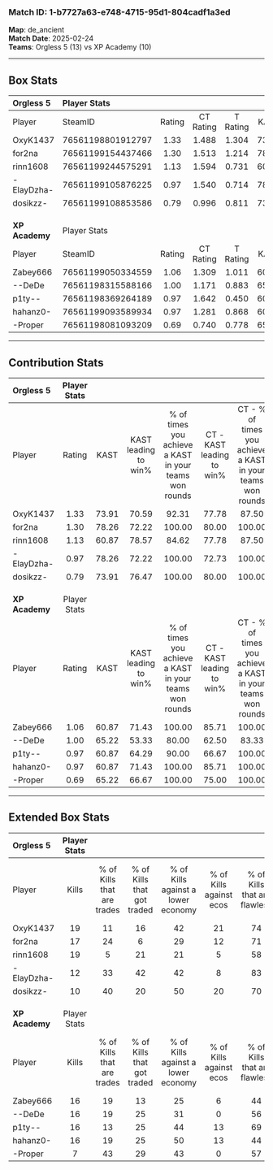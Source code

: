 ### Match ID: 1-b7727a63-e748-4715-95d1-804cadf1a3ed  
**Map**: de_ancient  
**Match Date**: 2025-02-24  
**Teams**: Orgless 5 (13) vs XP Academy (10)  

---  

## Box Stats  

| **Orgless 5**  | Player Stats      |        |           |          |       |       |       |         |        |      |     |
| :- | :- | :-: | :-: | :-: | :-: | :-: | :-: | :-: | :-: | :-: | :-: |
| Player         | SteamID           | Rating | CT Rating | T Rating | KAST  |  ADR  | Kills | Assists | Deaths | K/D  | HS% |
| OxyK1437       | 76561198801912797 |  1.33  |   1.488   |  1.304   | 73.91 | 101.4 |  19   |    9    |   15   | 1.27 | 63  |
| for2na         | 76561199154437466 |  1.30  |   1.513   |  1.214   | 78.26 | 75.1  |  17   |   10    |   11   | 1.55 | 29  |
| rinn1608       | 76561199244575291 |  1.13  |   1.594   |  0.731   | 60.87 | 86.1  |  19   |    2    |   16   | 1.19 | 52  |
| -ElayDzha-     | 76561199105876225 |  0.97  |   1.540   |  0.714   | 78.26 | 60.9  |  12   |   10    |   15   | 0.80 | 50  |
| dosikzz-       | 76561199108853586 |  0.79  |   0.996   |  0.811   | 73.91 | 46.4  |  10   |    3    |   15   | 0.67 | 80  |
|                |                   |        |           |          |       |       |       |         |        |      |     |
|                |                   |        |           |          |       |       |       |         |        |      |     |
|                |                   |        |           |          |       |       |       |         |        |      |     |
| **XP Academy** | Player Stats      |        |           |          |       |       |       |         |        |      |     |
| Player         | SteamID           | Rating | CT Rating | T Rating | KAST  |  ADR  | Kills | Assists | Deaths | K/D  | HS% |
| Zabey666       | 76561199050334559 |  1.06  |   1.309   |  1.011   | 60.87 | 73.9  |  16   |    4    |   13   | 1.23 | 50  |
| --DeDe         | 76561198315588166 |  1.00  |   1.171   |  0.883   | 65.22 | 74.4  |  16   |    3    |   17   | 0.94 | 37  |
| p1ty--         | 76561198369264189 |  0.97  |   1.642   |  0.450   | 60.87 | 66.6  |  16   |    0    |   15   | 1.07 | 56  |
| hahanz0-       | 76561199093589934 |  0.97  |   1.281   |  0.868   | 60.87 | 74.8  |  16   |   10    |   18   | 0.89 | 62  |
| -Proper        | 76561198081093209 |  0.69  |   0.740   |  0.778   | 65.22 | 62.3  |   7   |    8    |   15   | 0.47 | 42  |
---  

## Contribution Stats  

| **Orgless 5**  | Player Stats |       |                      |                                                        |                           |                                                             |                          |                                                            |
| :- | :-: | :-: | :-: | :-: | :-: | :-: | :-: | :-: |
| Player         |    Rating    | KAST  | KAST leading to win% | % of times you achieve a KAST in your teams won rounds | CT - KAST leading to win% | CT - % of times you achieve a KAST in your teams won rounds | T - KAST leading to win% | T - % of times you achieve a KAST in your teams won rounds |
| OxyK1437       |     1.33     | 73.91 |        70.59         |                         92.31                          |           77.78           |                            87.50                            |          62.50           |                           100.00                           |
| for2na         |     1.30     | 78.26 |        72.22         |                         100.00                         |           80.00           |                           100.00                            |          62.50           |                           100.00                           |
| rinn1608       |     1.13     | 60.87 |        78.57         |                         84.62                          |           77.78           |                            87.50                            |          80.00           |                           80.00                            |
| -ElayDzha-     |     0.97     | 78.26 |        72.22         |                         100.00                         |           72.73           |                           100.00                            |          71.43           |                           100.00                           |
| dosikzz-       |     0.79     | 73.91 |        76.47         |                         100.00                         |           80.00           |                           100.00                            |          71.43           |                           100.00                           |
|                |              |       |                      |                                                        |                           |                                                             |                          |                                                            |
|                |              |       |                      |                                                        |                           |                                                             |                          |                                                            |
|                |              |       |                      |                                                        |                           |                                                             |                          |                                                            |
| **XP Academy** | Player Stats |       |                      |                                                        |                           |                                                             |                          |                                                            |
| Player         |    Rating    | KAST  | KAST leading to win% | % of times you achieve a KAST in your teams won rounds | CT - KAST leading to win% | CT - % of times you achieve a KAST in your teams won rounds | T - KAST leading to win% | T - % of times you achieve a KAST in your teams won rounds |
| Zabey666       |     1.06     | 60.87 |        71.43         |                         100.00                         |           85.71           |                           100.00                            |          57.14           |                           100.00                           |
| --DeDe         |     1.00     | 65.22 |        53.33         |                         80.00                          |           62.50           |                            83.33                            |          42.86           |                           75.00                            |
| p1ty--         |     0.97     | 60.87 |        64.29         |                         90.00                          |           66.67           |                           100.00                            |          60.00           |                           75.00                            |
| hahanz0-       |     0.97     | 60.87 |        71.43         |                         100.00                         |           85.71           |                           100.00                            |          57.14           |                           100.00                           |
| -Proper        |     0.69     | 65.22 |        66.67         |                         100.00                         |           75.00           |                           100.00                            |          57.14           |                           100.00                           |
---  

## Extended Box Stats  

| **Orgless 5**  | Player Stats |                            |                            |                                    |                         |                              |                                 |        |                             |                                     |                          |                               |                            |
| :- | :-: | :-: | :-: | :-: | :-: | :-: | :-: | :-: | :-: | :-: | :-: | :-: | :-: |
| Player         |    Kills     | % of Kills that are trades | % of Kills that got traded | % of Kills against a lower economy | % of Kills against ecos | % of Kills that are flawless | % of Kills that are close duels | Deaths | % of Deaths that get traded | % of Deaths against a lower economy | % of Deaths against ecos | % of Deaths that are flawless | % of Deaths that are close |
| OxyK1437       |      19      |             11             |             16             |                 42                 |           21            |              74              |                0                |   15   |             20              |                 13                  |            0             |              47               |             20             |
| for2na         |      17      |             24             |             6              |                 29                 |           12            |              71              |                0                |   11   |             27              |                 18                  |            9             |              64               |             0              |
| rinn1608       |      19      |             5              |             21             |                 21                 |            5            |              58              |               21                |   16   |             13              |                 19                  |            0             |              50               |             6              |
| -ElayDzha-     |      12      |             33             |             42             |                 42                 |            8            |              83              |                0                |   15   |             27              |                 13                  |            0             |              67               |             0              |
| dosikzz-       |      10      |             40             |             20             |                 50                 |           20            |              70              |                0                |   15   |             33              |                 20                  |            7             |              47               |             7              |
|                |              |                            |                            |                                    |                         |                              |                                 |        |                             |                                     |                          |                               |                            |
|                |              |                            |                            |                                    |                         |                              |                                 |        |                             |                                     |                          |                               |                            |
|                |              |                            |                            |                                    |                         |                              |                                 |        |                             |                                     |                          |                               |                            |
| **XP Academy** | Player Stats |                            |                            |                                    |                         |                              |                                 |        |                             |                                     |                          |                               |                            |
| Player         |    Kills     | % of Kills that are trades | % of Kills that got traded | % of Kills against a lower economy | % of Kills against ecos | % of Kills that are flawless | % of Kills that are close duels | Deaths | % of Deaths that get traded | % of Deaths against a lower economy | % of Deaths against ecos | % of Deaths that are flawless | % of Deaths that are close |
| Zabey666       |      16      |             19             |             13             |                 25                 |            6            |              44              |               13                |   13   |             31              |                  8                  |            0             |              69               |             0              |
| --DeDe         |      16      |             19             |             25             |                 31                 |            0            |              56              |                6                |   17   |              6              |                 12                  |            0             |              76               |             0              |
| p1ty--         |      16      |             13             |             25             |                 44                 |           13            |              69              |                6                |   15   |             13              |                 20                  |            0             |              80               |             0              |
| hahanz0-       |      16      |             19             |             25             |                 50                 |           13            |              44              |                6                |   18   |             22              |                 28                  |            0             |              67               |             0              |
| -Proper        |      7       |             43             |             29             |                 43                 |            0            |              57              |                0                |   15   |             20              |                  7                  |            0             |              47               |             27             |
